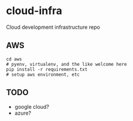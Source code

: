 # cloud-infra

Cloud development infrastructure repo

## AWS

```
cd aws
# pyenv, virtualenv, and the like welcome here
pip install -r requirements.txt
# setup aws environment, etc
```

## TODO

* google cloud?
* azure?

